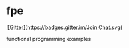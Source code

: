 fpe
===
[![Gitter](https://badges.gitter.im/Join Chat.svg)](https://gitter.im/Jared-Prime/fpe?utm_source=badge&utm_medium=badge&utm_campaign=pr-badge&utm_content=badge)

functional programming examples
